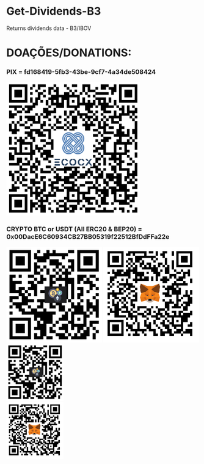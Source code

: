 
# Get-Dividends-B3
Returns dividends data - B3/IBOV


# DOAÇÕES/DONATIONS:
<p align="left">
  <h3>PIX = fd168419-5fb3-43be-9cf7-4a34de508424</h3>
  <img src="./images/Pix.png" width="350" title="PIX">
  <h3>CRYPTO BTC or USDT (All ERC20 & BEP20) = 0x00DacE6C60934CB27BB05319f22512BfDdFFa22e</h3>
</p>
  <img src="./images/Address.png" width="250" title="Address">
  <img src="./images/MetaMask.png" width="250" title="MetaMask">
    <div id="banner">
        <div class="inline-block">
            <img src ="./images/Address.png" style="overflow: hidden; display: inline-block;" width="150" title="Address">
        </div>
        <div class="inline-block">
            <img src ="./images/MetaMask.png" style="overflow: hidden; display: inline-block;" width="150" title="MetaMask">
        </div>
    </div>



